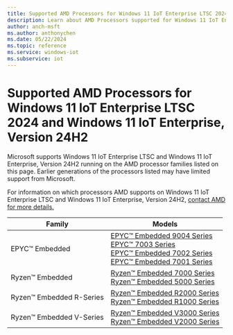```yaml
---
title: Supported AMD Processors for Windows 11 IoT Enterprise LTSC 2024 and Windows 11 IoT Enterprise, Version 24H2
description: Learn about AMD Processors supported for Windows 11 IoT Enterprise LTSC 2024 and Windows 11 IoT Enterprise, Version 24H2
author: anch-msft
ms.author: anthonychen
ms.date: 05/22/2024
ms.topic: reference
ms.service: windows-iot
ms.subservice: iot
---
```


# Supported AMD Processors for Windows 11 IoT Enterprise LTSC 2024 and Windows 11 IoT Enterprise, Version 24H2

Microsoft supports Windows 11 IoT Enterprise LTSC and Windows 11 IoT Enterprise, Version 24H2 running on the AMD processor families listed on this page. Earlier generations of the processors listed may have limited support from Microsoft. 

For information on which processors AMD supports on Windows 11 IoT Enterprise LTSC and Windows 11 IoT Enterprise, Version 24H2, [contact AMD for more details.](https://www.amd.com/en/forms/product-inquiry/embedded-processors-sales-inquiry.html)

| Family | Models |
|---|---|
|EPYC&trade; Embedded |[EPYC&trade; Embedded 9004 Series](https://www.amd.com/en/processors/embedded-epyc-9004-series)<br/> [EPYC&trade; 7003 Series](https://www.amd.com/en/processors/epyc-7003-series)<br/> [EPYC&trade; Embedded 7002 Series](https://www.amd.com/en/processors/embedded-epyc-7002-series)<br/> [EPYC&trade; Embedded 7001 Series](https://www.amd.com/en/processors/embedded-epyc-7001-series) |
|Ryzen&trade; Embedded |[Ryzen&trade; Embedded 7000 Series](https://www.amd.com/en/products/ryzen-embedded-7000-series)<br/> [Ryzen&trade; Embedded 5000 Series](https://www.amd.com/en/products/ryzen-embedded-5000-series)|
|Ryzen&trade; Embedded R-Series |[Ryzen&trade; Embedded R2000 Series](https://www.amd.com/en/products/ryzen-embedded-r2000-series)<br/> [Ryzen&trade; Embedded R1000 Series](https://www.amd.com/en/products/embedded-ryzen-r1000-series)<br/>|
|Ryzen&trade; Embedded V-Series |[Ryzen&trade; Embedded V3000 Series](https://www.amd.com/en/products/ryzen-embedded-v3000-series)<br/> [Ryzen&trade; Embedded V2000 Series](https://www.amd.com/en/processors/embedded-ryzen-v2000-series)|